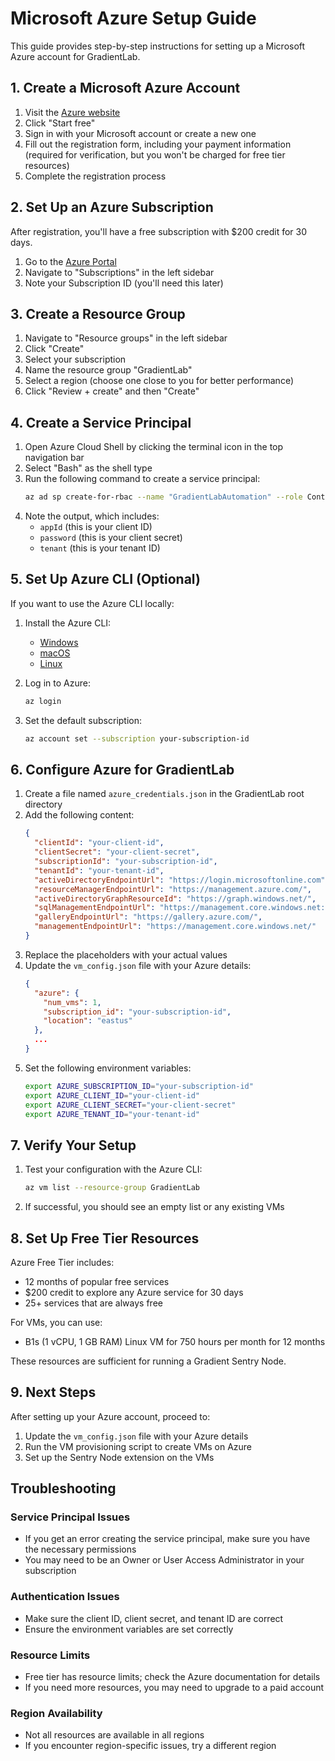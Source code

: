 # Microsoft Azure Setup Guide

This guide provides step-by-step instructions for setting up a Microsoft Azure account for GradientLab.

## 1. Create a Microsoft Azure Account

1. Visit the [Azure website](https://azure.microsoft.com/en-us/free/)
2. Click "Start free"
3. Sign in with your Microsoft account or create a new one
4. Fill out the registration form, including your payment information (required for verification, but you won't be charged for free tier resources)
5. Complete the registration process

## 2. Set Up an Azure Subscription

After registration, you'll have a free subscription with $200 credit for 30 days.

1. Go to the [Azure Portal](https://portal.azure.com/)
2. Navigate to "Subscriptions" in the left sidebar
3. Note your Subscription ID (you'll need this later)

## 3. Create a Resource Group

1. Navigate to "Resource groups" in the left sidebar
2. Click "Create"
3. Select your subscription
4. Name the resource group "GradientLab"
5. Select a region (choose one close to you for better performance)
6. Click "Review + create" and then "Create"

## 4. Create a Service Principal

1. Open Azure Cloud Shell by clicking the terminal icon in the top navigation bar
2. Select "Bash" as the shell type
3. Run the following command to create a service principal:
   ```bash
   az ad sp create-for-rbac --name "GradientLabAutomation" --role Contributor --scopes /subscriptions/your-subscription-id/resourceGroups/GradientLab
   ```
4. Note the output, which includes:
   - `appId` (this is your client ID)
   - `password` (this is your client secret)
   - `tenant` (this is your tenant ID)

## 5. Set Up Azure CLI (Optional)

If you want to use the Azure CLI locally:

1. Install the Azure CLI:
   - [Windows](https://docs.microsoft.com/en-us/cli/azure/install-azure-cli-windows)
   - [macOS](https://docs.microsoft.com/en-us/cli/azure/install-azure-cli-macos)
   - [Linux](https://docs.microsoft.com/en-us/cli/azure/install-azure-cli-linux)

2. Log in to Azure:
   ```bash
   az login
   ```

3. Set the default subscription:
   ```bash
   az account set --subscription your-subscription-id
   ```

## 6. Configure Azure for GradientLab

1. Create a file named `azure_credentials.json` in the GradientLab root directory
2. Add the following content:
   ```json
   {
     "clientId": "your-client-id",
     "clientSecret": "your-client-secret",
     "subscriptionId": "your-subscription-id",
     "tenantId": "your-tenant-id",
     "activeDirectoryEndpointUrl": "https://login.microsoftonline.com",
     "resourceManagerEndpointUrl": "https://management.azure.com/",
     "activeDirectoryGraphResourceId": "https://graph.windows.net/",
     "sqlManagementEndpointUrl": "https://management.core.windows.net:8443/",
     "galleryEndpointUrl": "https://gallery.azure.com/",
     "managementEndpointUrl": "https://management.core.windows.net/"
   }
   ```
3. Replace the placeholders with your actual values
4. Update the `vm_config.json` file with your Azure details:
   ```json
   {
     "azure": {
       "num_vms": 1,
       "subscription_id": "your-subscription-id",
       "location": "eastus"
     },
     ...
   }
   ```
5. Set the following environment variables:
   ```bash
   export AZURE_SUBSCRIPTION_ID="your-subscription-id"
   export AZURE_CLIENT_ID="your-client-id"
   export AZURE_CLIENT_SECRET="your-client-secret"
   export AZURE_TENANT_ID="your-tenant-id"
   ```

## 7. Verify Your Setup

1. Test your configuration with the Azure CLI:
   ```bash
   az vm list --resource-group GradientLab
   ```
2. If successful, you should see an empty list or any existing VMs

## 8. Set Up Free Tier Resources

Azure Free Tier includes:
- 12 months of popular free services
- $200 credit to explore any Azure service for 30 days
- 25+ services that are always free

For VMs, you can use:
- B1s (1 vCPU, 1 GB RAM) Linux VM for 750 hours per month for 12 months

These resources are sufficient for running a Gradient Sentry Node.

## 9. Next Steps

After setting up your Azure account, proceed to:
1. Update the `vm_config.json` file with your Azure details
2. Run the VM provisioning script to create VMs on Azure
3. Set up the Sentry Node extension on the VMs

## Troubleshooting

### Service Principal Issues
- If you get an error creating the service principal, make sure you have the necessary permissions
- You may need to be an Owner or User Access Administrator in your subscription

### Authentication Issues
- Make sure the client ID, client secret, and tenant ID are correct
- Ensure the environment variables are set correctly

### Resource Limits
- Free tier has resource limits; check the Azure documentation for details
- If you need more resources, you may need to upgrade to a paid account

### Region Availability
- Not all resources are available in all regions
- If you encounter region-specific issues, try a different region
